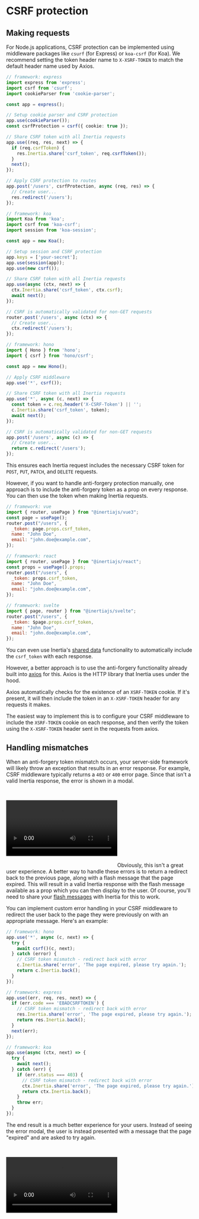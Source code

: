 # CSRF protection

## Making requests

For Node.js applications, CSRF protection can be implemented using middleware packages like `csurf` (for Express) or `koa-csrf` (for Koa). We recommend setting the token header name to `X-XSRF-TOKEN` to match the default header name used by Axios.

```ts
// framework: express
import express from 'express';
import csrf from 'csurf';
import cookieParser from 'cookie-parser';

const app = express();

// Setup cookie parser and CSRF protection
app.use(cookieParser());
const csrfProtection = csrf({ cookie: true });

// Share CSRF token with all Inertia requests
app.use((req, res, next) => {
  if (req.csrfToken) {
    res.Inertia.share('csrf_token', req.csrfToken());
  }
  next();
});

// Apply CSRF protection to routes
app.post('/users', csrfProtection, async (req, res) => {
  // Create user...
  res.redirect('/users');
});
```

```ts
// framework: koa
import Koa from 'koa';
import csrf from 'koa-csrf';
import session from 'koa-session';

const app = new Koa();

// Setup session and CSRF protection
app.keys = ['your-secret'];
app.use(session(app));
app.use(new csrf());

// Share CSRF token with all Inertia requests
app.use(async (ctx, next) => {
  ctx.Inertia.share('csrf_token', ctx.csrf);
  await next();
});

// CSRF is automatically validated for non-GET requests
router.post('/users', async (ctx) => {
  // Create user...
  ctx.redirect('/users');
});
```

```ts
// framework: hono
import { Hono } from 'hono';
import { csrf } from 'hono/csrf';

const app = new Hono();

// Apply CSRF middleware
app.use('*', csrf());

// Share CSRF token with all Inertia requests
app.use('*', async (c, next) => {
  const token = c.req.header('X-CSRF-Token') || '';
  c.Inertia.share('csrf_token', token);
  await next();
});

// CSRF is automatically validated for non-GET requests
app.post('/users', async (c) => {
  // Create user...
  return c.redirect('/users');
});
```

This ensures each Inertia request includes the necessary CSRF token for `POST`, `PUT`, `PATCH`, and `DELETE` requests.

However, if you want to handle anti-forgery protection manually, one approach is to include the anti-forgery token as a prop on every response. You can then use the token when making Inertia requests.

```js
// framework: vue
import { router, usePage } from "@inertiajs/vue3";
const page = usePage();
router.post("/users", {
  _token: page.props.csrf_token,
  name: "John Doe",
  email: "john.doe@example.com",
});
```

```js
// framework: react
import { router, usePage } from "@inertiajs/react";
const props = usePage().props;
router.post("/users", {
  _token: props.csrf_token,
  name: "John Doe",
  email: "john.doe@example.com",
});
```

```js
// framework: svelte
import { page, router } from "@inertiajs/svelte";
router.post("/users", {
  _token: $page.props.csrf_token,
  name: "John Doe",
  email: "john.doe@example.com",
});
```

You can even use Inertia's [shared data](/shared-data) functionality to automatically include the `csrf_token` with each response.

However, a better approach is to use the anti-forgery functionality already built into [axios](https://github.com/axios/axios) for this. Axios is the HTTP library that Inertia uses under the hood.

Axios automatically checks for the existence of an `XSRF-TOKEN` cookie. If it's present, it will then include the token in an `X-XSRF-TOKEN` header for any requests it makes.

The easiest way to implement this is to configure your CSRF middleware to include the `XSRF-TOKEN` cookie on each response, and then verify the token using the `X-XSRF-TOKEN` header sent in the requests from axios.

## Handling mismatches

When an anti-forgery token mismatch occurs, your server-side framework will likely throw an exception that results in an error response. For example, CSRF middleware typically returns a `403` or `400` error page. Since that isn't a valid Inertia response, the error is shown in a modal.

<video controls="" style="max-width: 100%; margin: 30px auto;"><source src="https://inertiajs.com/mp4/csrf-mismatch-modal.mp4" type="video/mp4"></source></video>Obviously, this isn't a great user experience. A better way to handle these errors is to return a redirect back to the previous page, along with a flash message that the page expired. This will result in a valid Inertia response with the flash message available as a prop which you can then display to the user. Of course, you'll need to share your [flash messages](/shared-data#flash-messages) with Inertia for this to work.

You can implement custom error handling in your CSRF middleware to redirect the user back to the page they were previously on with an appropriate message. Here's an example:

```ts
// framework: hono
app.use('*', async (c, next) => {
  try {
    await csrf()(c, next);
  } catch (error) {
    // CSRF token mismatch - redirect back with error
    c.Inertia.share('error', 'The page expired, please try again.');
    return c.Inertia.back();
  }
});
```

```ts
// framework: express
app.use((err, req, res, next) => {
  if (err.code === 'EBADCSRFTOKEN') {
    // CSRF token mismatch - redirect back with error
    res.Inertia.share('error', 'The page expired, please try again.');
    return res.Inertia.back();
  }
  next(err);
});
```

```ts
// framework: koa
app.use(async (ctx, next) => {
  try {
    await next();
  } catch (err) {
    if (err.status === 403) {
      // CSRF token mismatch - redirect back with error
      ctx.Inertia.share('error', 'The page expired, please try again.');
      return ctx.Inertia.back();
    }
    throw err;
  }
});
```

The end result is a much better experience for your users. Instead of seeing the error modal, the user is instead presented with a message that the page "expired" and are asked to try again.

<video controls="" style="max-width: 100%; margin: 30px auto;"><source src="https://inertiajs.com/mp4/csrf-mismatch-warning.mp4" type="video/mp4"></source></video>
